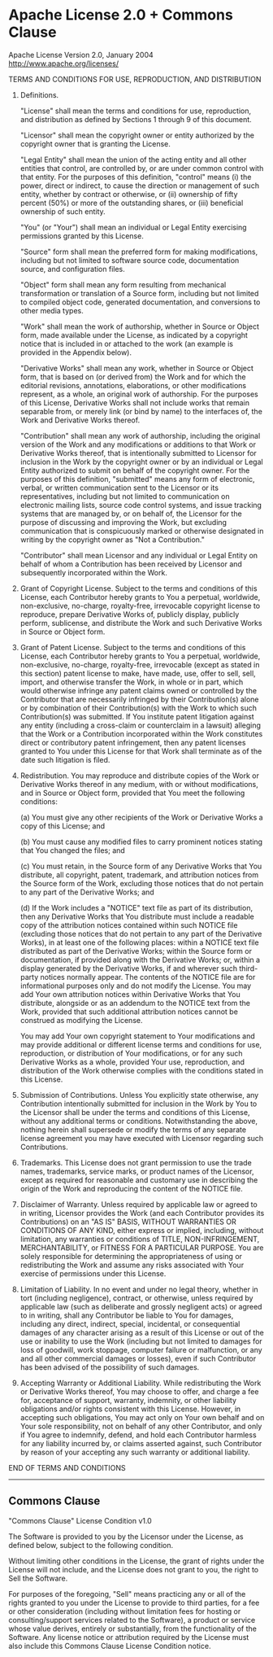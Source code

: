 # Apache License 2.0 + Commons Clause

Apache License
Version 2.0, January 2004
http://www.apache.org/licenses/

TERMS AND CONDITIONS FOR USE, REPRODUCTION, AND DISTRIBUTION

1. Definitions.

   "License" shall mean the terms and conditions for use, reproduction,
   and distribution as defined by Sections 1 through 9 of this document.

   "Licensor" shall mean the copyright owner or entity authorized by
   the copyright owner that is granting the License.

   "Legal Entity" shall mean the union of the acting entity and all
   other entities that control, are controlled by, or are under common
   control with that entity. For the purposes of this definition,
   "control" means (i) the power, direct or indirect, to cause the
   direction or management of such entity, whether by contract or
   otherwise, or (ii) ownership of fifty percent (50%) or more of the
   outstanding shares, or (iii) beneficial ownership of such entity.

   "You" (or "Your") shall mean an individual or Legal Entity
   exercising permissions granted by this License.

   "Source" form shall mean the preferred form for making modifications,
   including but not limited to software source code, documentation
   source, and configuration files.

   "Object" form shall mean any form resulting from mechanical
   transformation or translation of a Source form, including but
   not limited to compiled object code, generated documentation,
   and conversions to other media types.

   "Work" shall mean the work of authorship, whether in Source or
   Object form, made available under the License, as indicated by
   a copyright notice that is included in or attached to the work
   (an example is provided in the Appendix below).

   "Derivative Works" shall mean any work, whether in Source or Object
   form, that is based on (or derived from) the Work and for which the
   editorial revisions, annotations, elaborations, or other modifications
   represent, as a whole, an original work of authorship. For the
   purposes of this License, Derivative Works shall not include works
   that remain separable from, or merely link (or bind by name) to the
   interfaces of, the Work and Derivative Works thereof.

   "Contribution" shall mean any work of authorship, including the
   original version of the Work and any modifications or additions
   to that Work or Derivative Works thereof, that is intentionally
   submitted to Licensor for inclusion in the Work by the copyright
   owner or by an individual or Legal Entity authorized to submit
   on behalf of the copyright owner. For the purposes of this
   definition, "submitted" means any form of electronic, verbal,
   or written communication sent to the Licensor or its
   representatives, including but not limited to communication on
   electronic mailing lists, source code control systems, and issue
   tracking systems that are managed by, or on behalf of, the Licensor
   for the purpose of discussing and improving the Work, but excluding
   communication that is conspicuously marked or otherwise designated
   in writing by the copyright owner as "Not a Contribution."

   "Contributor" shall mean Licensor and any individual or Legal Entity
   on behalf of whom a Contribution has been received by Licensor and
   subsequently incorporated within the Work.

2. Grant of Copyright License. Subject to the terms and conditions of
   this License, each Contributor hereby grants to You a perpetual,
   worldwide, non-exclusive, no-charge, royalty-free, irrevocable
   copyright license to reproduce, prepare Derivative Works of,
   publicly display, publicly perform, sublicense, and distribute
   the Work and such Derivative Works in Source or Object form.

3. Grant of Patent License. Subject to the terms and conditions of
   this License, each Contributor hereby grants to You a perpetual,
   worldwide, non-exclusive, no-charge, royalty-free, irrevocable
   (except as stated in this section) patent license to make, have
   made, use, offer to sell, sell, import, and otherwise transfer
   the Work, in whole or in part, which would otherwise infringe any
   patent claims owned or controlled by the Contributor that are
   necessarily infringed by their Contribution(s) alone or by
   combination of their Contribution(s) with the Work to which
   such Contribution(s) was submitted. If You institute patent
   litigation against any entity (including a cross-claim or
   counterclaim in a lawsuit) alleging that the Work or a
   Contribution incorporated within the Work constitutes direct
   or contributory patent infringement, then any patent licenses
   granted to You under this License for that Work shall terminate
   as of the date such litigation is filed.

4. Redistribution. You may reproduce and distribute copies of the
   Work or Derivative Works thereof in any medium, with or without
   modifications, and in Source or Object form, provided that You
   meet the following conditions:

   (a) You must give any other recipients of the Work or Derivative
   Works a copy of this License; and

   (b) You must cause any modified files to carry prominent notices
   stating that You changed the files; and

   (c) You must retain, in the Source form of any Derivative Works
   that You distribute, all copyright, patent, trademark, and
   attribution notices from the Source form of the Work,
   excluding those notices that do not pertain to any part of
   the Derivative Works; and

   (d) If the Work includes a "NOTICE" text file as part of its
   distribution, then any Derivative Works that You distribute
   must include a readable copy of the attribution notices
   contained within such NOTICE file (excluding those notices
   that do not pertain to any part of the Derivative Works),
   in at least one of the following places: within a NOTICE text
   file distributed as part of the Derivative Works; within the
   Source form or documentation, if provided along with the
   Derivative Works; or, within a display generated by the
   Derivative Works, if and wherever such third-party notices
   normally appear. The contents of the NOTICE file are for
   informational purposes only and do not modify the License.
   You may add Your own attribution notices within Derivative
   Works that You distribute, alongside or as an addendum to
   the NOTICE text from the Work, provided that such additional
   attribution notices cannot be construed as modifying the
   License.

   You may add Your own copyright statement to Your modifications
   and may provide additional or different license terms and
   conditions for use, reproduction, or distribution of Your
   modifications, or for any such Derivative Works as a whole,
   provided Your use, reproduction, and distribution of the Work
   otherwise complies with the conditions stated in this License.

5. Submission of Contributions. Unless You explicitly state
   otherwise, any Contribution intentionally submitted for inclusion
   in the Work by You to the Licensor shall be under the terms and
   conditions of this License, without any additional terms or
   conditions. Notwithstanding the above, nothing herein shall
   supersede or modify the terms of any separate license agreement
   you may have executed with Licensor regarding such Contributions.

6. Trademarks. This License does not grant permission to use the
   trade names, trademarks, service marks, or product names of the
   Licensor, except as required for reasonable and customary use
   in describing the origin of the Work and reproducing the content
   of the NOTICE file.

7. Disclaimer of Warranty. Unless required by applicable law or
   agreed to in writing, Licensor provides the Work (and each
   Contributor provides its Contributions) on an "AS IS" BASIS,
   WITHOUT WARRANTIES OR CONDITIONS OF ANY KIND, either express or
   implied, including, without limitation, any warranties or
   conditions of TITLE, NON-INFRINGEMENT, MERCHANTABILITY, or
   FITNESS FOR A PARTICULAR PURPOSE. You are solely responsible
   for determining the appropriateness of using or redistributing
   the Work and assume any risks associated with Your exercise
   of permissions under this License.

8. Limitation of Liability. In no event and under no legal theory,
   whether in tort (including negligence), contract, or otherwise,
   unless required by applicable law (such as deliberate and grossly
   negligent acts) or agreed to in writing, shall any Contributor be
   liable to You for damages, including any direct, indirect,
   special, incidental, or consequential damages of any character
   arising as a result of this License or out of the use or inability
   to use the Work (including but not limited to damages for loss of
   goodwill, work stoppage, computer failure or malfunction, or any
   and all other commercial damages or losses), even if such
   Contributor has been advised of the possibility of such damages.

9. Accepting Warranty or Additional Liability. While redistributing
   the Work or Derivative Works thereof, You may choose to offer,
   and charge a fee for, acceptance of support, warranty, indemnity,
   or other liability obligations and/or rights consistent with this
   License. However, in accepting such obligations, You may act only
   on Your own behalf and on Your sole responsibility, not on behalf
   of any other Contributor, and only if You agree to indemnify,
   defend, and hold each Contributor harmless for any liability
   incurred by, or claims asserted against, such Contributor by reason
   of your accepting any such warranty or additional liability.

END OF TERMS AND CONDITIONS

---

## Commons Clause

"Commons Clause" License Condition v1.0

The Software is provided to you by the Licensor under the License, as defined
below, subject to the following condition.

Without limiting other conditions in the License, the grant of rights under the
License will not include, and the License does not grant to you, the right to
Sell the Software.

For purposes of the foregoing, "Sell" means practicing any or all of the rights
granted to you under the License to provide to third parties, for a fee or other
consideration (including without limitation fees for hosting or consulting/support
services related to the Software), a product or service whose value derives,
entirely or substantially, from the functionality of the Software. Any license
notice or attribution required by the License must also include this Commons
Clause License Condition notice.
